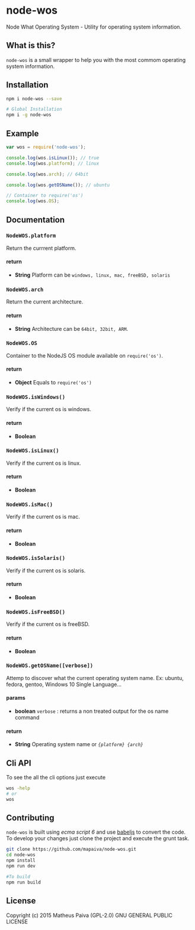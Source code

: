 # node-wos
Node What Operating System - Utility for operating system information.

## What is this?
`node-wos` is a small wrapper to help you with the most commom operating system information.

## Installation

```bash
npm i node-wos --save
```

```bash
# Global Installation
npm i -g node-wos
```

## Example

```javascript
var wos = require('node-wos');

console.log(wos.isLinux()); // true
console.log(wos.platform); // linux

console.log(wos.arch); // 64bit

console.log(wos.getOSName()); // ubuntu

// Container to require('os')
console.log(wos.OS);

```

## Documentation

### `NodeWOS.platform`
Return the currrent platform.

#### return
- **String** Platform can be `windows, linux, mac, freeBSD, solaris`


### `NodeWOS.arch`
Return the current architecture.

#### return
- **String** Architecture can be `64bit, 32bit, ARM`.

### `NodeWOS.OS`
Container to the NodeJS OS module available on `require('os')`.

#### return
- **Object** Equals to `require('os')`

### `NodeWOS.isWindows()`
Verify if the current os is windows.

#### return
- **Boolean**

### `NodeWOS.isLinux()`
Verify if the current os is linux.

#### return
- **Boolean**

### `NodeWOS.isMac()`
Verify if the current os is mac.

#### return
- **Boolean**

### `NodeWOS.isSolaris()`
Verify if the current os is solaris.

#### return
- **Boolean**

### `NodeWOS.isFreeBSD()`
Verify if the current os is freeBSD.

#### return
- **Boolean**

### `NodeWOS.getOSName([verbose])`
Attemp to discover what the current operating system name. Ex: ubuntu, fedora, gentoo, Windows 10 Single Language...

#### params
- **boolean** `verbose` : returns a non treated output for the os name command

#### return
- **String** Operating system name or *`{platform} {arch}`*

## Cli API
To see the all the cli options just execute

```bash
wos -help
# or
wos
```

## Contributing
`node-wos` is built using *ecma script 6* and use [babeljs]( https://babeljs.io/) to convert the code. To develop your changes just clone the project and execute the grunt task.

```bash
git clone https://github.com/mapaiva/node-wos.git
cd node-wos
npm install
npm run dev

#To build
npm run build
```

## License
Copyright (c) 2015 Matheus Paiva (GPL-2.0) GNU GENERAL PUBLIC LICENSE
